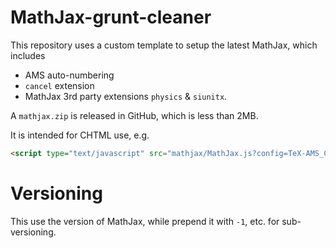 # MathJax-grunt-cleaner

This repository uses a custom template to setup the latest MathJax, which includes

- AMS auto-numbering
- `cancel` extension
- MathJax 3rd party extensions `physics` & `siunitx`.

A `mathjax.zip` is released in GitHub, which is less than 2MB.

It is intended for CHTML use, e.g.

```html
<script type="text/javascript" src="mathjax/MathJax.js?config=TeX-AMS_CHTML-full"></script>
```

# Versioning

This use the version of MathJax, while prepend it with `-1`, etc. for sub-versioning.
